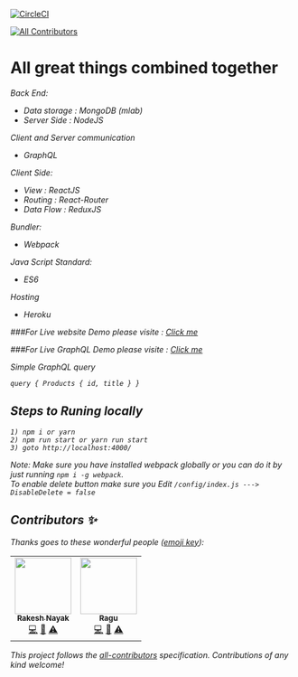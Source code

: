 [![CircleCI](https://circleci.com/gh/Arunkumar-MS/react-Mongo-GraphQL-Redux-ReactRouter.svg?style=shield&circle-token=b6389fead1f9c1382dccd43ded19e21948084080)](https://circleci.com/gh/Arunkumar-MS/react-Mongo-GraphQL-Redux-ReactRouter)
<!-- ALL-CONTRIBUTORS-BADGE:START - Do not remove or modify this section -->
[![All Contributors](https://img.shields.io/badge/all_contributors-2-orange.svg?style=flat-square)](#contributors-)
<!-- ALL-CONTRIBUTORS-BADGE:END -->

# All great things combined together


<i>Back End:<i>
   * Data storage : MongoDB (mlab)
   * Server Side  : NodeJS
    
<i>Client and Server communication </i>
   * GraphQL

<i>Client Side:</i>
   * View        : ReactJS
   * Routing     : React-Router
   * Data Flow   : ReduxJS
    
<i>Bundler:<i>
   * Webpack
    
<i>Java Script Standard:<i>
   * ES6
     
<i>Hosting </i>
   * Heroku

###For Live website Demo please visite : [Click me](https://node-mongo-graphql.herokuapp.com/)

###For Live GraphQL Demo please visite : [Click me](https://node-mongo-graphql.herokuapp.com/api)

<i>Simple GraphQL query</i>

`query { Products { id, title } }`

## Steps to Runing locally
    1) npm i or yarn
    2) npm run start or yarn run start
    3) goto http://localhost:4000/
    


Note: Make sure you have installed webpack globally or you can do it by just running 
    `npm i -g webpack`.
   <br/> To enable delete button make sure you Edit `/config/index.js ---> DisableDelete = false`
      

## Contributors ✨

Thanks goes to these wonderful people ([emoji key](https://allcontributors.org/docs/en/emoji-key)):

<!-- ALL-CONTRIBUTORS-LIST:START - Do not remove or modify this section -->
<!-- prettier-ignore-start -->
<!-- markdownlint-disable -->
<table>
  <tr>
    <td align="center"><a href="https://github.com/rakesh-nayak"><img src="https://avatars3.githubusercontent.com/u/11978348?v=4" width="100px;" alt=""/><br /><sub><b>Rakesh Nayak</b></sub></a><br /><a href="https://github.com/Arunkumar-MS/react-Mongo-GraphQL-Redux-ReactRouter/commits?author=rakesh-nayak" title="Code">💻</a> <a href="https://github.com/Arunkumar-MS/react-Mongo-GraphQL-Redux-ReactRouter/commits?author=rakesh-nayak" title="Documentation">📖</a> <a href="https://github.com/Arunkumar-MS/react-Mongo-GraphQL-Redux-ReactRouter/commits?author=rakesh-nayak" title="Tests">⚠️</a></td>
    <td align="center"><a href="https://github.com/ragu-ravi"><img src="https://avatars1.githubusercontent.com/u/15092249?v=4" width="100px;" alt=""/><br /><sub><b>Ragu</b></sub></a><br /><a href="https://github.com/Arunkumar-MS/react-Mongo-GraphQL-Redux-ReactRouter/commits?author=ragu-ravi" title="Code">💻</a> <a href="https://github.com/Arunkumar-MS/react-Mongo-GraphQL-Redux-ReactRouter/commits?author=ragu-ravi" title="Documentation">📖</a> <a href="https://github.com/Arunkumar-MS/react-Mongo-GraphQL-Redux-ReactRouter/commits?author=ragu-ravi" title="Tests">⚠️</a></td>
  </tr>
</table>

<!-- markdownlint-enable -->
<!-- prettier-ignore-end -->
<!-- ALL-CONTRIBUTORS-LIST:END -->

This project follows the [all-contributors](https://github.com/all-contributors/all-contributors) specification. Contributions of any kind welcome!